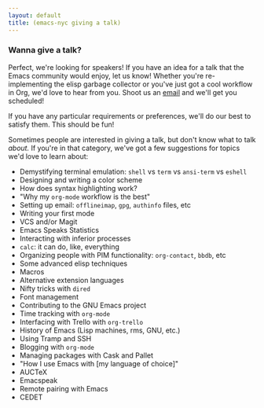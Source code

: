 ```yaml
---
layout: default
title: (emacs-nyc giving a talk)
---
```


### Wanna give a talk?

Perfect, we're looking for speakers! If you have an idea for a talk that the Emacs community would enjoy, let us know! Whether you're re-implementing the elisp garbage collector or you've just got a cool workflow in Org, we'd love to hear from you. Shoot us an [email] and we'll get you scheduled!

If you have any particular requirements or preferences, we'll do our best to satisfy them. This should be fun!

Sometimes people are interested in giving a talk, but don't know what to talk *about.* If you're in that category, we've got a few suggestions for topics we'd love to learn about:

* Demystifying terminal emulation: `shell` vs `term` vs `ansi-term` vs `eshell`
* Designing and writing a color scheme
* How does syntax highlighting work?
* "Why my `org-mode` workflow is the best"
* Setting up email: `offlineimap`, `gpg`, `authinfo` files, etc
* Writing your first mode
* VCS and/or Magit
* Emacs Speaks Statistics
* Interacting with inferior processes
* `calc`: it can do, like, everything
* Organizing people with PIM functionality: `org-contact`, `bbdb`, etc
* Some advanced elisp techniques
* Macros
* Alternative extension languages
* Nifty tricks with `dired`
* Font management
* Contributing to the GNU Emacs project
* Time tracking with `org-mode`
* Interfacing with Trello with `org-trello`
* History of Emacs (Lisp machines, rms, GNU, etc.)
* Using Tramp and SSH
* Blogging with `org-mode`
* Managing packages with Cask and Pallet
* "How I use Emacs with \[my language of choice\]"
* AUCTeX
* Emacspeak
* Remote pairing with Emacs
* CEDET

[email]: mailto:admin@emacsnyc.org
